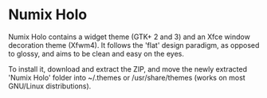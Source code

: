 Numix Holo
==========

Numix Holo contains a widget theme (GTK+ 2 and 3) and an Xfce window decoration theme (Xfwm4). It follows the 'flat' design paradigm, as opposed to glossy, and aims to be clean and easy on the eyes.

To install it, download and extract the ZIP, and move the newly extracted 'Numix Holo' folder into ~/.themes or /usr/share/themes (works on most GNU/Linux distributions).
